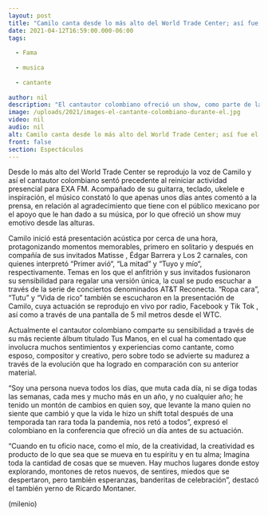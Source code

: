 ```yaml
---
layout: post
title: "Camilo canta desde lo más alto del World Trade Center; así fue el concierto"
date: 2021-04-12T16:59:00.000-06:00
tags:
  
  - Fama
  
  - musica
  
  - cantante
  
author: nil
description: "El cantautor colombiano ofreció un show, como parte de la serie A&T Reconecta, en el que estuvo acompañado de Matisse, Édgar Barrera y Los dos carnales. "
image: /uploads/2021/images-el-cantante-colombiano-durante-el.jpg
video: nil
audio: nil
alt: Camilo canta desde lo más alto del World Trade Center; así fue el concierto
front: false
section: Espectáculos
---
```


Desde lo más alto del World Trade Center se reprodujo la voz de Camilo y así el cantautor colombiano sentó precedente al reiniciar actividad presencial para EXA FM. Acompañado de su guitarra, teclado, ukelele e inspiración, el músico constató lo que apenas unos días antes comentó a la prensa, en relación al agradecimiento que tiene con el público mexicano por el apoyo que le han dado a su música, por lo que ofreció un show muy emotivo desde las alturas.

Camilo inició está presentación acústica por cerca de una hora, protagonizando momentos memorables, primero en solitario y después en compañía de sus invitados Matisse , Édgar Barrera y Los 2 carnales, con quienes interpretó “Primer avió“, “La mitad” y “Tuyo y mío“, respectivamente. 
Temas en los que el anfitrión y sus invitados fusionaron su sensibilidad para regalar una versión única, la cual se pudo escuchar a través de la serie de conciertos denominados AT&T Reconecta. 
“Ropa cara”, “Tutu” y “Vida de rico” también se escucharon en la presentación de Camilo, cuya actuación se reprodujo en vivo por radio, Facebook y Tik Tok , así como a través de una pantalla de 5 mil metros desde el WTC. 

Actualmente el cantautor colombiano comparte su sensibilidad a través de su más reciente álbum titulado Tus Manos, en el cual ha comentado que involucra muchos sentimientos y experiencias como cantante, como esposo, compositor y creativo, pero sobre todo se advierte su madurez a través de la evolución que ha logrado en comparación con su anterior material. 

“Soy una persona nueva todos los días, que muta cada día, ni se diga todas las semanas, cada mes y mucho más en un año, y no cualquier año; he tenido un montón de cambios en quien soy, que levante la mano quien no siente que cambió y que la vida le hizo un shift total después de una temporada tan rara toda la pandemia, nos retó a todos”, expresó el colombiano en la conferencia que ofreció un día antes de su actuación. 

“Cuando en tu oficio nace, como el mío, de la creatividad, la creatividad es producto de lo que sea que se mueva en tu espíritu y en tu alma; Imagina toda la cantidad de cosas que se mueven. Hay muchos lugares donde estoy explorando, montones de retos nuevos, de sentires, miedos que se despertaron, pero también esperanzas, banderitas de celebración”, destacó el también yerno de Ricardo Montaner. 

(milenio)